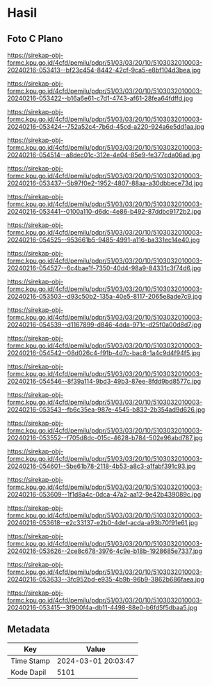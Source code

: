 # Hasil

## Foto C Plano

https://sirekap-obj-formc.kpu.go.id/4cfd/pemilu/pdpr/51/03/03/20/10/5103032010003-20240216-053413--bf23c454-8442-42cf-9ca5-e8bf104d3bea.jpg

https://sirekap-obj-formc.kpu.go.id/4cfd/pemilu/pdpr/51/03/03/20/10/5103032010003-20240216-053422--b16a6e61-c7d1-4743-af61-28fea64fdffd.jpg

https://sirekap-obj-formc.kpu.go.id/4cfd/pemilu/pdpr/51/03/03/20/10/5103032010003-20240216-053424--752a52c4-7b6d-45cd-a220-924a6e5dd1aa.jpg

https://sirekap-obj-formc.kpu.go.id/4cfd/pemilu/pdpr/51/03/03/20/10/5103032010003-20240216-054514--a8dec01c-312e-4e04-85e9-fe377cda06ad.jpg

https://sirekap-obj-formc.kpu.go.id/4cfd/pemilu/pdpr/51/03/03/20/10/5103032010003-20240216-053437--5b97f0e2-1952-4807-88aa-a30dbbece73d.jpg

https://sirekap-obj-formc.kpu.go.id/4cfd/pemilu/pdpr/51/03/03/20/10/5103032010003-20240216-053441--0100a110-d6dc-4e86-b492-87ddbc9172b2.jpg

https://sirekap-obj-formc.kpu.go.id/4cfd/pemilu/pdpr/51/03/03/20/10/5103032010003-20240216-054525--953661b5-9485-4991-a116-ba331ec14e40.jpg

https://sirekap-obj-formc.kpu.go.id/4cfd/pemilu/pdpr/51/03/03/20/10/5103032010003-20240216-054527--6c4bae1f-7350-40d4-98a9-84331c3f74d6.jpg

https://sirekap-obj-formc.kpu.go.id/4cfd/pemilu/pdpr/51/03/03/20/10/5103032010003-20240216-053503--d93c50b2-135a-40e5-8117-2065e8ade7c9.jpg

https://sirekap-obj-formc.kpu.go.id/4cfd/pemilu/pdpr/51/03/03/20/10/5103032010003-20240216-054539--d1167899-d846-4dda-971c-d25f0a00d8d7.jpg

https://sirekap-obj-formc.kpu.go.id/4cfd/pemilu/pdpr/51/03/03/20/10/5103032010003-20240216-054542--08d026c4-f91b-4d7c-bac8-1a4c9d4f94f5.jpg

https://sirekap-obj-formc.kpu.go.id/4cfd/pemilu/pdpr/51/03/03/20/10/5103032010003-20240216-054546--8f39a114-9bd3-49b3-87ee-8fdd9bd8577c.jpg

https://sirekap-obj-formc.kpu.go.id/4cfd/pemilu/pdpr/51/03/03/20/10/5103032010003-20240216-053543--fb6c35ea-987e-4545-b832-2b354ad9d626.jpg

https://sirekap-obj-formc.kpu.go.id/4cfd/pemilu/pdpr/51/03/03/20/10/5103032010003-20240216-053552--f705d8dc-015c-4628-b784-502e96abd787.jpg

https://sirekap-obj-formc.kpu.go.id/4cfd/pemilu/pdpr/51/03/03/20/10/5103032010003-20240216-054601--5be61b78-2118-4b53-a8c3-a1fabf391c93.jpg

https://sirekap-obj-formc.kpu.go.id/4cfd/pemilu/pdpr/51/03/03/20/10/5103032010003-20240216-053609--1f1d8a4c-0dca-47a2-aa12-9e42b439089c.jpg

https://sirekap-obj-formc.kpu.go.id/4cfd/pemilu/pdpr/51/03/03/20/10/5103032010003-20240216-053618--e2c33137-e2b0-4def-acda-a93b70f91e61.jpg

https://sirekap-obj-formc.kpu.go.id/4cfd/pemilu/pdpr/51/03/03/20/10/5103032010003-20240216-053626--2ce8c678-3976-4c9e-b18b-1928685e7337.jpg

https://sirekap-obj-formc.kpu.go.id/4cfd/pemilu/pdpr/51/03/03/20/10/5103032010003-20240216-053633--3fc952bd-e935-4b9b-96b9-3862b686faea.jpg

https://sirekap-obj-formc.kpu.go.id/4cfd/pemilu/pdpr/51/03/03/20/10/5103032010003-20240216-053415--3f900f4a-db11-4498-88e0-b6fd5f5dbaa5.jpg


## Metadata

| Key        | Value               |
| ---------- | ------------------- |
| Time Stamp | 2024-03-01 20:03:47 |
| Kode Dapil | 5101                |



